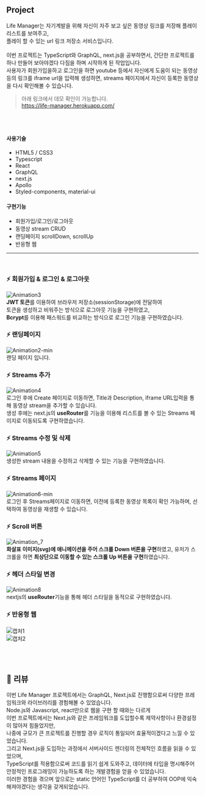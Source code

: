 ## Project

Life Manager는 자기계발을 위해 자신이 자주 보고 싶은 동영상 링크를 저장해 플레이리스트를 보여주고, <br />
플레이 할 수 있는 url 링크 저장소 서비스입니다.<br /><br />
이번 프로젝트는 TypeScript와 GraphQL, next.js을 공부하면서, 간단한 프로젝트를 하나 만들어 보아야겠다 다짐을 하며 시작하게 된 작업입니다.<br />
사용자가 회원가입을하고 로그인을 하면 youtube 등에서 자신에게 도움이 되는 동영상 등의 링크를 iframe url을 입력해 생성하면, 
streams 페이지에서 자신이 등록한 동영상을 다시 확인해볼 수 있습니다.<br />

>아래 링크에서 데모 확인이 가능합니다. <br />
https://life-manager.herokuapp.com/
<br />
<br />

#### 사용기술
- HTML5 / CSS3
- Typescript
- React
- GraphQL
- next.js
- Apollo
- Styled-components, material-ui

#### 구현기능
- 회원가입/로그인/로그아웃
- 동영상 stream CRUD 
- 랜딩페이지 scrollDown, scrollUp
- 반응형 웹

<hr />
<br />

### ⚡ 회원가입 & 로그인 & 로그아웃
![Animation3](https://user-images.githubusercontent.com/29578054/133893218-a4a32757-9287-4320-a831-01be5a22dbe7.gif)
<br />
**JWT 토큰**를 이용하여 브라우저 저장소(sessionStorage)에 전달하여<br />
토큰을 생성하고 비워주는 방식으로 로그아웃 기능을 구현하였고,<br />
**Bcrypt**를 이용해 패스워드를 비교하는 방식으로 로그인 기능을 구현하였습니다.<br />

### ⚡ 랜딩페이지
![Animation2-min](https://user-images.githubusercontent.com/29578054/133893233-cce2fb43-ea95-4c07-be1a-a7e60b72a367.gif)
<br />
랜딩 페이지 입니다.<br />

### ⚡ Streams 추가
![Animation4](https://user-images.githubusercontent.com/29578054/133893247-be99f946-962c-4671-82b8-90ea6e9aadb7.gif)
<br />
로그인 후에 Create 페이지로 이동하면, Title과 Description, iframe URL입력을 통해 동영상 stream을 추가할 수 있습니다. <br />
생성 후에는 next.js의 **useRouter**를 기능을 이용해 리스트를 볼 수 있는 Streams 페이지로 이동되도록 구현하였습니다.
<br />

### ⚡ Streams 수정 및 삭제
![Animation5](https://user-images.githubusercontent.com/29578054/133893256-90b9bde9-0164-4ad8-b3a3-fae49d5bdd6f.gif)
<br />
생성한 stream 내용을 수정하고 삭제할 수 있는 기능을 구현하였습니다.
<br />

### ⚡ Streams 페이지
![Animation6-min](https://user-images.githubusercontent.com/29578054/133893306-9fe35dda-9aa3-4a05-9d73-334ce745b442.gif)
<br />
로그인 후 Streams페이지로 이동하면, 이전에 등록한 동영상 목록이 확인 가능하며, 선택하여 동영상을 재생할 수 있습니다. 
<br />

### ⚡ Scroll 버튼
![Animation_7](https://user-images.githubusercontent.com/29578054/133929110-172ef20e-435a-44cc-9fbc-af23cf1eeee3.gif)
<br />
**화살표 이미지(svg)에 애니메이션을 주어 스크롤 Down 버튼을 구현**하였고, 
유저가 스크롤을 하면 **최상단으로 이동할 수 있는 스크롤 Up 버튼을 구현**하였습니다.
<br />

### ⚡ 헤더 스타일 변경
![Animation8](https://user-images.githubusercontent.com/29578054/133893449-ab43f924-cb77-4796-8b8c-493885e8a479.gif)
<br />
nextjs의 **useRouter**기능을 통해 헤더 스타일을 동적으로 구현하였습니다.
<br />

### ⚡ 반응형 웹
![캡처1](https://user-images.githubusercontent.com/29578054/133929252-ad7aaf3f-9782-4cde-907a-b490425db355.PNG)
<br />
![캡처2](https://user-images.githubusercontent.com/29578054/133929269-acc4dd23-1515-4f87-aafa-248e039fdbb4.PNG)
<br />
<br />
<br />
<br />
## 🌵 리뷰
이번 Life Manager 프로젝트에서는 GraphQL, Next.js로 진행함으로써 다양한 프레임워크와 라이브러리를 경험해볼 수 있었습니다.<br/>
Node.js와 Javascript, react만으로 웹을 구현 할 때와는 다르게<br />
이번 프로젝트에서는 Next.js와 같은 프레임워크를 도입할수록 제약사항이나 환경설정이 많아져 힘들었지만,<br />
나중에 규모가 큰 프로젝트를 진행할 경우 로직이 통일되어 효율적이겠다고 느낄 수 있었습니다.<br />
그리고 Next.js을 도입하는 과정에서 서버사이드 렌더링의 전체적인 흐름을 읽을 수 있었으며,<br />
TypeScript를 적용함으로써 코드를 읽기 쉽게 도와주고, 데이터에 타입을 명시해주어 안정적인 프로그래밍이 가능하도록 하는 개발경험을 얻을 수 있었습니다.<br />
이러한 경험을 겪으며 앞으로는 static 언어인 TypeScript를 더 공부하여 OOP에 익숙해져야겠다는 생각을 갖게되었습니다.<br />

